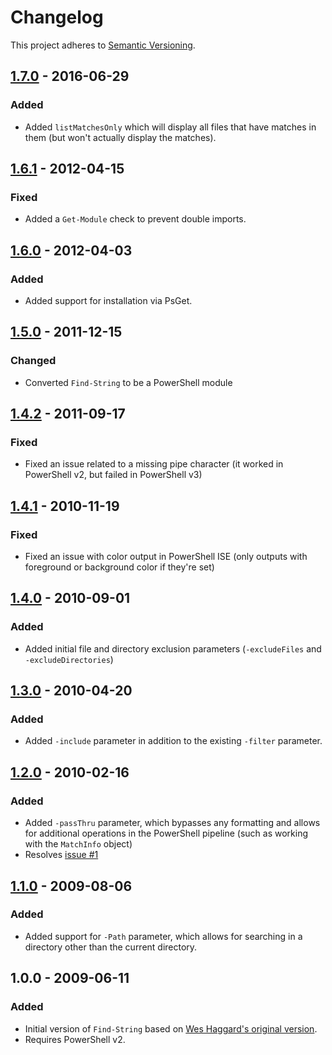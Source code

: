 # Changelog

This project adheres to [Semantic Versioning](http://semver.org).

## [1.7.0] - 2016-06-29
### Added

- Added `listMatchesOnly` which will display all files that have matches in them (but won't actually display the matches).

## [1.6.1] - 2012-04-15
### Fixed

- Added a `Get-Module` check to prevent double imports.

## [1.6.0] - 2012-04-03
### Added

- Added support for installation via PsGet.

## [1.5.0] - 2011-12-15
### Changed

- Converted `Find-String` to be a PowerShell module

## [1.4.2] - 2011-09-17
### Fixed

- Fixed an issue related to a missing pipe character (it worked in PowerShell v2, but failed in PowerShell v3)

## [1.4.1] - 2010-11-19
### Fixed

- Fixed an issue with color output in PowerShell ISE (only outputs with foreground or background color if they're set)

## [1.4.0] - 2010-09-01
### Added

- Added initial file and directory exclusion parameters (`-excludeFiles` and `-excludeDirectories`)

## [1.3.0] - 2010-04-20
### Added

- Added `-include` parameter in addition to the existing `-filter` parameter. 

## [1.2.0] - 2010-02-16
### Added

- Added `-passThru` parameter, which bypasses any formatting and allows for additional operations in the PowerShell pipeline (such as working with the `MatchInfo` object)
- Resolves [issue #1](https://github.com/drmohundro/Find-String/issues/1)

## [1.1.0] - 2009-08-06
### Added

- Added support for `-Path` parameter, which allows for searching in a directory other than the current directory.

## 1.0.0 - 2009-06-11
### Added

- Initial version of `Find-String` based on [Wes Haggard's original version](http://weblogs.asp.net/whaggard/powershell-script-to-find-strings-and-highlight-them-in-the-output).
- Requires PowerShell v2.

[1.7.0]: https://github.com/drmohundro/Find-String/compare/1.6.1...1.7.0
[1.6.1]: https://github.com/drmohundro/Find-String/compare/1.6.0...1.6.1
[1.6.0]: https://github.com/drmohundro/Find-String/compare/1.5.0...1.6.0
[1.5.0]: https://github.com/drmohundro/Find-String/compare/1.4.2...1.5.0
[1.4.2]: https://github.com/drmohundro/Find-String/compare/1.4.1...1.4.2
[1.4.1]: https://github.com/drmohundro/Find-String/compare/1.4.0...1.4.1
[1.4.0]: https://github.com/drmohundro/Find-String/compare/1.3.0...1.4.0
[1.3.0]: https://github.com/drmohundro/Find-String/compare/1.2.0...1.3.0
[1.2.0]: https://github.com/drmohundro/Find-String/compare/1.1.0...1.2.0
[1.1.0]: https://github.com/drmohundro/Find-String/compare/1.0.0...1.1.0